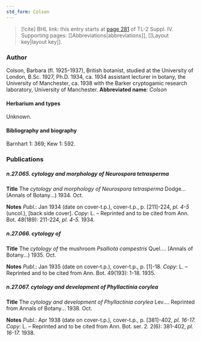 ```yaml
---
std_form: Colson
---
```


> [!cite] BHL link: this entry starts at [page 281](https://www.biodiversitylibrary.org/page/33265958) of TL-2 Suppl. IV.
> Supporting pages: [[Abbreviations|abbreviations]], [[Layout key|layout key]].

### Author

Colson, Barbara (fl. 1925-1937), British botanist, studied at the University of London, B.Sc. 1927, Ph.D. 1934, ca. 1934 assistant lecturer in botany, the University of Manchester, ca. 1938 with the Barker cryptogamic research laboratory, University of Manchester. 
**Abbreviated name**: *Colson*

#### Herbarium and types

Unknown.

#### Bibliography and biography

Barnhart 1: 369; Kew 1: 592.

### Publications

##### n.27.065. cytology and morphology of Neurospora tetrasperma

**Title**
The *cytology and morphology of Neurospora tetrasperma* Dodge... (Annals of Botany...) 1934. Oct.

**Notes**
*Publ*.: Jan 1934 (date on cover-t.p.), cover-t.p., p. \[211\]-224, *pl. 4-5* (uncol.), \[back side cover\]. *Copy*: L. – Reprinted and to be cited from Ann. Bot. 48(189): 211-224, *pl. 4-5.* 1934.

##### n.27.066. cytology of

**Title**
The *cytology of* the mushroom *Psalliota campestris* Quel.... (Annals of Botany...) 1935. Oct.

**Notes**
*Publ*.: Jan 1935 (date on cover-t.p.), cover-t.p., p. \[1\]-18. *Copy*: L. – Reprinted and to be cited from Ann. Bot. 49(193): 1-18. 1935.

##### n.27.067. cytology and development of Phyllactinia corylea

**Title**
The *cytology and development of Phyllactinia corylea* Lev.... Reprinted from Annals of Botany... 1938. Oct.

**Notes**
*Publ*.: Apr 1938 (date on cover-t.p.), cover-t.p., p. \[381\]-402, *pl. 16-17.* *Copy*: L. – Reprinted and to be cited from Ann. Bot. ser. 2. 2(6): 381-402, *pl. 16-17.* 1938.

